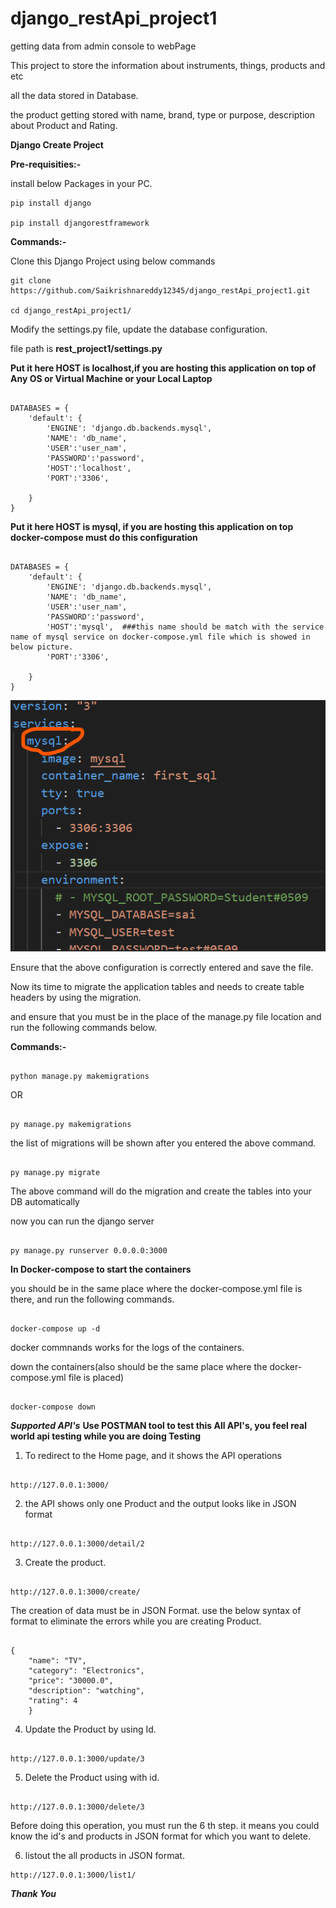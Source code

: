 # django_restApi_project1

getting data from admin console to webPage

This project to store the information about instruments, things, products and etc

all the data stored in Database. 

the product getting stored with name, brand, type or purpose, description about Product and Rating.

**Django Create Project**

**Pre-requisities:-**

install below Packages in your PC.

```
pip install django

pip install djangorestframework

```

**Commands:-**

Clone  this Django Project using below commands

```Shell
git clone https://github.com/Saikrishnareddy12345/django_restApi_project1.git

cd django_restApi_project1/

```
Modify the settings.py file, update the database configuration.

file path is  **rest_project1/settings.py**

**Put it here HOST is localhost,if you are hosting this application on top of Any OS or Virtual Machine or your Local Laptop**

```shell

DATABASES = {
    'default': {
        'ENGINE': 'django.db.backends.mysql',
        'NAME': 'db_name',
        'USER':'user_nam',
        'PASSWORD':'password',
        'HOST':'localhost',  
        'PORT':'3306',
    
    }
}

```

**Put it here HOST is mysql, if you are hosting this application on top docker-compose must do this configuration**

```shell

DATABASES = {
    'default': {
        'ENGINE': 'django.db.backends.mysql',
        'NAME': 'db_name',
        'USER':'user_nam',
        'PASSWORD':'password',
        'HOST':'mysql',  ###this name should be match with the service name of mysql service on docker-compose.yml file which is showed in below picture.
        'PORT':'3306',
    
    }
}

```

![Screenshot](docker-compose-service-name.png)

Ensure that the above configuration is correctly entered and save the file.

Now its time to migrate the application tables and needs to create table headers by using the migration.

and ensure that you must be in the place of the manage.py file location and run the following commands below.

**Commands:-**

```shell

python manage.py makemigrations

```

OR

```shell

py manage.py makemigrations

```

the list of migrations will be shown after you entered the above command.

```

py manage.py migrate

```

The above command will do the migration and create the tables into your DB automatically

now you can run the django server

```shell

py manage.py runserver 0.0.0.0:3000

```

**In Docker-compose to start the containers**

you should be in the same place where the docker-compose.yml file is there, and run the following commands.

```shell

docker-compose up -d

```

docker commnands works for the logs of the containers.

down the containers(also should be the same place where the docker-compose.yml file is placed)

```shell

docker-compose down

```

***Supported API's***
**Use POSTMAN tool to test this All API's, you feel real world api testing while you are doing Testing**

1) To redirect to the Home page, and it shows the API operations

```shell

http://127.0.0.1:3000/

```

2) the API shows only one Product and the output looks like in JSON format 

```shell

http://127.0.0.1:3000/detail/2

```

3) Create the product.
 
```shell

http://127.0.0.1:3000/create/

```

The creation of data must be in JSON Format. use the below syntax of format to eliminate the errors while you are creating Product.

```shell

{
    "name": "TV",
    "category": "Electronics",
    "price": "30000.0",
    "description": "watching",
    "rating": 4
    }

```

4) Update the Product by using Id.

```shell

http://127.0.0.1:3000/update/3

```

5) Delete the Product using with id.

```shell

http://127.0.0.1:3000/delete/3

```

Before doing this operation, you must run the 6 th step. it means you could know the id's and products in JSON format for which you want to delete. 

6) listout the all products in JSON format.

```
http://127.0.0.1:3000/list1/

```

***Thank You***


